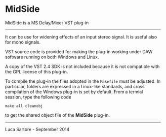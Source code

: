 MidSide
=======

MidSide is a MS Delay/Mixer VST plug-in

- - -

It can be use for widening effects of an input stereo signal. It is useful also for mono signals.

VST source code is provided for making the plug-in working under DAW software running on both Windows and Linux.

A copy of the VST 2.4 SDK is not included because it is not compatible with the GPL license of this plug-in.

To compile the plug-in the files adopted in the `Makefile` must be adjusted. In particular, folders are expressed in a Linux-like standards, and cross compilation of the Windows plug-in is set by default. From a termial session, type the following code
```
make all cleanobj
```
to get the shared object file of the **MidSide** plug-in.

- - -

Luca Sartore - September 2014
